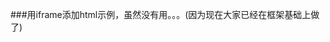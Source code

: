 ###用iframe添加html示例，虽然没有用。。。(因为现在大家已经在框架基础上做了)
<script>
                // 热力图加载时总有点延迟，需要添加过度元素
                $("#container").append("<iframe> </iframe>"); //用jquery加载iframe的原因在于iframe一开始出现的小框框
                //$("iframe").hide();
                $("iframe").attr("src", "BaiduMap.html");
                $("iframe").attr("width", $(window).width() + 'px').attr("height", $(window).height()-56.4 + 'px').attr("margin","0");
                /*$("iframe").on("load", function () {
                    var content = $("iframe").contents()[0];
                    //$(".heatmap-canvas", content).on("load", function () {
                        $("iframe").show();
                    //});
                });*/

</script>